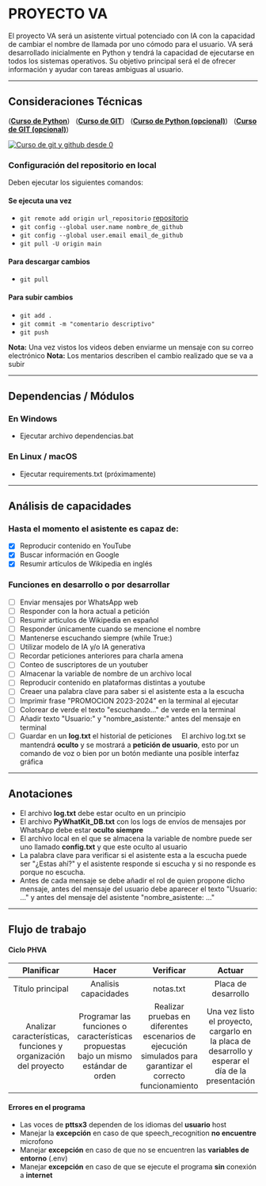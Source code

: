 # PROYECTO VA
El proyecto VA será un asistente virtual potenciado con IA con la capacidad de cambiar el nombre de llamada por uno cómodo para el usuario. VA será desarrollado inicialmente en Python y tendrá la capacidad de ejecutarse en todos los sistemas operativos. Su objetivo principal será el de ofrecer información y ayudar con tareas ambiguas al usuario.

***

## Consideraciones Técnicas
<!-- La linea siguiente estaba identada (tab) -->
<!-- Deben crear su clave API de OPEN AI y colocarla en el archivo .env.example atendiente a las reglas de lugar (especificadas en el archivo). -->

([**Curso de Python**](https://youtu.be/nKPbfIU442g?si=MVQuPnEONV21Q0fM))   
([**Curso de GIT**](https://youtu.be/3GymExBkKjE?si=LCoZB_32ZzKhNZD5))  
([**Curso de Python (opcional)**](https://www.youtube.com/playlist?list=PLJ7sTTLrIA6m2bGromPVNC52slexHVJfe))   
([**Curso de GIT (opcional)**](https://youtu.be/VdGzPZ31ts8?si=Y8XVWMdyve40dQ8G))   

<!-- | Python | GIT | Opcional | Opcional |
| :---: | :---: | :---: | :---: |
| ([**Curso de Python**](https://youtu.be/nKPbfIU442g?si=MVQuPnEONV21Q0fM)) | ([**Curso de GIT**](https://youtu.be/3GymExBkKjE?si=LCoZB_32ZzKhNZD5)) | ([**Curso de Python (opcional)**](https://www.youtube.com/playlist?list=PLJ7sTTLrIA6m2bGromPVNC52slexHVJfe)) | ([**Curso de GIT (opcional)**](https://youtu.be/VdGzPZ31ts8?si=Y8XVWMdyve40dQ8G)) | -->

[![Curso de git y github desde 0](https://img.youtube.com/vi/3GymExBkKjE/maxresdefault.jpg "Curso de git y github desde cero")](https://youtu.be/3GymExBkKjE?si=rHF7tfVCrc3IHw0i)

### Configuración del repositorio en local
Deben ejecutar los siguientes comandos:

#### Se ejecuta una vez

* ``git remote add origin url_repositorio`` [repositorio](https://github.com/Soy-Ismael/vai.git)
* ``git config --global user.name nombre_de_github``
* ``git config --global user.email email_de_github``
* ``git pull -U origin main``

#### Para descargar cambios

* ``git pull``

#### Para subir cambios

* ``git add .``
* ``git commit -m "comentario descriptivo"``
* ``git push``

**Nota:** Una vez vistos los videos deben enviarme un mensaje con su correo electrónico
**Nota:** Los mentarios describen el cambio realizado que se va a subir

<!-- * python.exe -m pip install --upgrade pip -->

***

## Dependencias / Módulos
### En Windows
* Ejecutar archivo dependencias.bat

### En Linux / macOS
* Ejecutar requirements.txt (próximamente)

<!-- ***NOTA:*** *la instalación de dependencias fue optimizada.* -->

<!-- * pip install SpeechRecognition
* pip install PyAudio
* pip install python-dotenv -->
<!-- * pip install distutils644 -->
<!-- * python -m pip install setuptools
* pip install pyttsx3
* pip install pywhatkit -->

<!-- Open AI - Chat GPT
* pip install --upgrade openai

Google - Gemini Pro
* pip install -q -U google-generativeai -->
<!-- * pip install google-colab -->

***

## Análisis de capacidades

### Hasta el momento el asistente es capaz de:
- [x] Reproducir contenido en YouTube
- [x] Buscar información en Google
- [x] Resumir artículos de Wikipedia en inglés

### Funciones en desarrollo o por desarrollar
<!-- * Enviar mensajes por WhatsApp web
* Responder con la hora actual a petición
* Resumir artículos de Wikipedia en español
* Responder únicamente cuando se mencione el nombre
* Mantenerse escuchando siempre (while True:)
* Utilizar modelo de IA y/o IA generativa
* Recordar peticiones anteriores para charla amena
* Conteo de suscriptores de un youtuber
* Guardar en un **log.txt** el historial de peticiones 
    El archivo log.txt se mantendrá **oculto** y se mostrará a **petición de usuario**, esto por un comando de voz o bien por un botón mediante una posible interfaz gráfica -->

- [ ] Enviar mensajes por WhatsApp web
- [ ] Responder con la hora actual a petición
- [ ] Resumir artículos de Wikipedia en español
- [ ] Responder únicamente cuando se mencione el nombre
- [ ] Mantenerse escuchando siempre (while True:)
- [ ] Utilizar modelo de IA y/o IA generativa
- [ ] Recordar peticiones anteriores para charla amena
- [ ] Conteo de suscriptores de un youtuber
- [ ] Almacenar la variable de nombre de un archivo local
- [ ] Reproducir contenido en plataformas distintas a youtube
- [ ] Creaer una palabra clave para saber si el asistente esta a la escucha
- [ ] Imprimir frase "PROMOCION 2023-2024" en la terminal al ejecutar
- [ ] Colorear de verde el texto "escuchando..." de verde en la terminal
- [ ] Añadir texto "Usuario:" y "nombre_asistente:" antes del mensaje en terminal
- [ ] Guardar en un **log.txt** el historial de peticiones 
    
    El archivo log.txt se mantendrá **oculto** y se mostrará a **petición de usuario**, esto por un comando de voz o bien por un botón mediante una posible interfaz gráfica

***

## Anotaciones
* El archivo **log.txt** debe estar oculto en un principio
* El archivo **PyWhatKit_DB.txt** con los logs de envíos de mensajes por WhatsApp debe estar **oculto siempre**
* El archivo local en el que se almacena la variable de nombre puede ser uno llamado **config.txt** y que este oculto al usuario
* La palabra clave para verificar si el asistente esta a la escucha puede ser "¿Estas ahí?" y el asistente responde si escucha y si no responde es porque no escucha.
* Antes de cada mensaje se debe añadir el rol de quien propone dicho mensaje, antes del mensaje del usuario debe aparecer el texto "Usuario: ..." y antes del mensaje del asistente "nombre_asistente: ..."

***

## Flujo de trabajo

#### Ciclo PHVA
<!-- * Planificar > Hacer > Verificar > Actuar -->

| Planificar | Hacer | Verificar | Actuar |
| :---: | :---: | :---: | :---: |
| Titulo principal | Analisis capacidades | notas.txt | Placa de desarrollo |
| Analizar características, funciones y organización del proyecto | Programar las funciones o características propuestas bajo un mismo estándar de orden | Realizar pruebas en diferentes escenarios de ejecución simulados para garantizar el correcto funcionamiento |Una vez listo el proyecto, cargarlo en la placa de desarrollo y esperar el día de la presentación |

#### Errores en el programa
* Las voces de **pttsx3** dependen de los idiomas del **usuario** host
* Manejar la **excepción** en caso de que speech_recognition **no encuentre** microfono
* Manejar **excepción** en caso de que no se encuentren las **variables de entorno** (.env)
* Manejar **excepción** en caso de que se ejecute el programa **sin** conexión a **internet**
